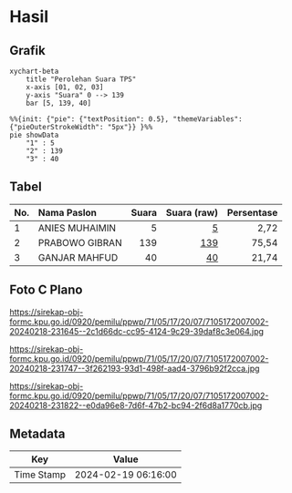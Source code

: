 # Hasil

## Grafik

```mermaid
xychart-beta
    title "Perolehan Suara TPS"
    x-axis [01, 02, 03]
    y-axis "Suara" 0 --> 139
    bar [5, 139, 40]
```

```mermaid
%%{init: {"pie": {"textPosition": 0.5}, "themeVariables": {"pieOuterStrokeWidth": "5px"}} }%%
pie showData
    "1" : 5
    "2" : 139
    "3" : 40
```

## Tabel

| No. | Nama Paslon    | Suara | Suara (raw) | Persentase |
|:--- |:-------------- | -----:| -----------:| ----------:|
| 1   | ANIES MUHAIMIN | 5     | [5][p-1]    | 2,72       |
| 2   | PRABOWO GIBRAN | 139   | [139][p-2]  | 75,54      |
| 3   | GANJAR MAHFUD  | 40    | [40][p-3]   | 21,74      |


[p-1]: https://github.com/gigit-pemilu/pemilu-2024-71-sulawesi-utara/blob/main/pilpres/hitung-suara/sub/71-sulawesi-utara/sub/05-minahasa-selatan/sub/17-amurang-barat/sub/2007-elusan/sub/002-tps/sub/paslon-1.txt
[p-2]: https://github.com/gigit-pemilu/pemilu-2024-71-sulawesi-utara/blob/main/pilpres/hitung-suara/sub/71-sulawesi-utara/sub/05-minahasa-selatan/sub/17-amurang-barat/sub/2007-elusan/sub/002-tps/sub/paslon-2.txt
[p-3]: https://github.com/gigit-pemilu/pemilu-2024-71-sulawesi-utara/blob/main/pilpres/hitung-suara/sub/71-sulawesi-utara/sub/05-minahasa-selatan/sub/17-amurang-barat/sub/2007-elusan/sub/002-tps/sub/paslon-3.txt

## Foto C Plano

https://sirekap-obj-formc.kpu.go.id/0920/pemilu/ppwp/71/05/17/20/07/7105172007002-20240218-231645--2c1d66dc-cc95-4124-9c29-39daf8c3e064.jpg

https://sirekap-obj-formc.kpu.go.id/0920/pemilu/ppwp/71/05/17/20/07/7105172007002-20240218-231747--3f262193-93d1-498f-aad4-3796b92f2cca.jpg

https://sirekap-obj-formc.kpu.go.id/0920/pemilu/ppwp/71/05/17/20/07/7105172007002-20240218-231822--e0da96e8-7d6f-47b2-bc94-2f6d8a1770cb.jpg


## Metadata

| Key        | Value               |
| ---------- | ------------------- |
| Time Stamp | 2024-02-19 06:16:00 |



